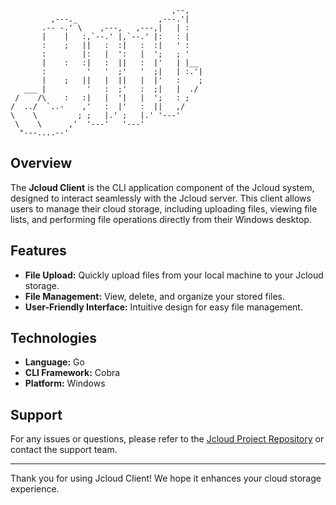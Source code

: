 ```
                                    ,--,    
         ,---._                  ,---.'|    
       .-- -.' \    ,---,   ,---,|   | :    
       |    |   :,`--.' |,`--.' |:   : |    
       :    ;   ||   :  :|   :  :|   ' :    
       :        |:   |  ':   |  ';   ; '    
       |    :   :|   :  ||   :  |'   | |__  
       :         '   '  ;'   '  ;|   | :.'| 
       |    ;   ||   |  ||   |  |'   :    ; 
   ___ |         '   :  ;'   :  ;|   |  ./  
 /    /\    :   :|   |  '|   |  ';   : ;    
/  ../  `..-    ,'   :  |'   :  ||   ,/     
\    \         ; ;   |.' ;   |.' '---'      
 \    \      ,'  '---'   '---'              
  "---....--'                               
```


## Overview

The **Jcloud Client** is the CLI application component of the Jcloud system, designed to interact seamlessly with the Jcloud server. This client allows users to manage their cloud storage, including uploading files, viewing file lists, and performing file operations directly from their Windows desktop.

## Features

- **File Upload:** Quickly upload files from your local machine to your Jcloud storage.
- **File Management:** View, delete, and organize your stored files.
- **User-Friendly Interface:** Intuitive design for easy file management.

## Technologies

- **Language:** Go
- **CLI Framework:** Cobra
- **Platform:** Windows

## Support

For any issues or questions, please refer to the [Jcloud Project Repository](https://github.com/JIIL07/jcloud) or contact the support team.

---

Thank you for using Jcloud Client! We hope it enhances your cloud storage experience.
